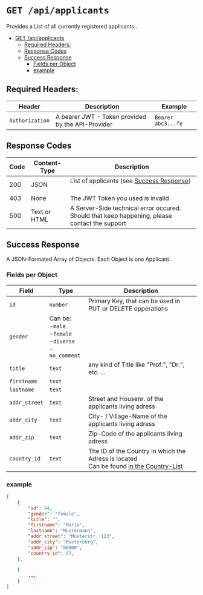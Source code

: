 # `GET /api/applicants`

Provides a List of all currently registered applicants .
<!-- TOC -->

- [GET /api/applicants](#get-apiapplicants)
    - [Required Headers:](#required-headers)
    - [Response Codes](#response-codes)
    - [Success Response](#success-response)
        - [Fields per Object](#fields-per-object)
        - [example](#example)

<!-- /TOC -->


## Required Headers:

| Header          | Description                                       | Example            |
|-----------------|---------------------------------------------------|--------------------|
| `Authorization` | A bearer JWT - Token provided by the API-Provider | `Bearer abc3...fe` |

## Response Codes

| Code | Content-Type | Description                                                                                   |
|------|--------------|-----------------------------------------------------------------------------------------------|
| 200  | JSON         | List of applicants   (see [Success Response](#success-response))<br><br>                      |
| 403  | None         | The JWT Token you used is invalid                                                             |
| 500  | Text or HTML | A Server-Side technical error occured. Should that keep happening, please contact the support |

## Success Response

A JSON-Formated Array of Objects. Each Object is one Applicant.

### Fields per Object

| Field         | Type                                                            | Description                                                                                                     |
|---------------|-----------------------------------------------------------------|-----------------------------------------------------------------------------------------------------------------|
| `id`          | `number`                                                        | Primary Key, that can be used in PUT or DELETE opperations                                                      |
| `gender`      | Can be: <br>-`male`<br>-`female`<br>-`diverse`<br>-`no_comment` |                                                                                                                 |
| `title`       | `text`                                                          | any kind of Title like "Prof.", "Dr.", etc. ...                                                                 |
| `firstname`   | `text`                                                          |                                                                                                                 |
| `lastname`    | `text`                                                          |                                                                                                                 |
| `addr_street` | `text`                                                          | Street and Housenr. of the applicants living adress                                                             |
| `addr_city`   | `text`                                                          | City- / Village-Name of the applicants living adress                                                            |
| `addr_zip`    | `text`                                                          | Zip-Code of the applicants living adress                                                                        |
| `country_id`  | `text`                                                          | The ID of the Country in which the Adress is located <br> Can be found [in the Country-List](./country_list.md) |

### example
```json
[
    {
        "id": 84,
        "gender": "female",
        "title": "",
        "firstname": "Maria",
        "lastname": "Mustermann",
        "addr_street": "Musterstr. 123",
        "addr_city": "Musterburg",
        "addr_zip": "00000",
        "country_id": 63,
    },

    {
        ...
    }
]
```